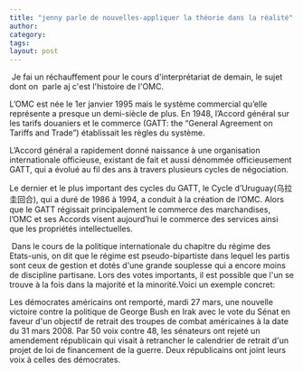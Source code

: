 ```yaml
---
title: "jenny parle de nouvelles-appliquer la théorie dans la réalité"
author:
category: 
tags: 
layout: post
---
```

 Je fai un réchauffement pour le cours d'interprétariat de demain, le sujet dont on  parle aj c'est l'histoire de l'OMC.

L’OMC est née le 1er janvier 1995 mais le système commercial qu’elle représente a presque un demi-siècle de plus. En 1948, l’Accord général sur les tarifs douaniers et le commerce (GATT: the “General Agreement on Tariffs and Trade”) établissait les règles du système.

L’Accord général a rapidement donné naissance à une organisation internationale officieuse, existant de fait et aussi dénommée officieusement GATT, qui a évolué au fil des ans à travers plusieurs cycles de négociation.

Le dernier et le plus important des cycles du GATT, le Cycle d’Uruguay(乌拉圭回合), qui a duré de 1986 à 1994, a conduit à la création de l’OMC. Alors que le GATT régissait principalement le commerce des marchandises, l’OMC et ses Accords visent aujourd’hui le commerce des services ainsi que les propriétés intellectuelles. 

 Dans le cours de la politique internationale du chapitre du régime des Etats-unis, on dit que le régime est pseudo-bipartiste dans lequel les partis sont ceux de gestion et dotés d'une grande souplesse qui a encore moins de discipline partisane. Lors des votes importants, il est possible que l'un se trouve à la fois dans la majorité et la minorité.Voici un exemple concret: 

Les démocrates américains ont remporté, mardi 27 mars, une nouvelle victoire contre la politique de George Bush en Irak avec le vote du Sénat en faveur d'un objectif de retrait des troupes de combat américaines à la date du 31 mars 2008. Par 50 voix contre 48, les sénateurs ont rejeté un amendement républicain qui visait à retrancher le calendrier de retrait d'un projet de loi de financement de la guerre. Deux républicains ont joint leurs voix à celles des démocrates.

